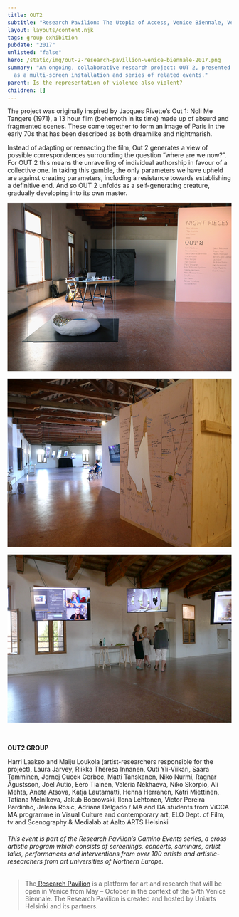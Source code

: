 ```yaml
---
title: OUT2
subtitle: "Research Pavilion: The Utopia of Access, Venice Biennale, Venice"
layout: layouts/content.njk
tags: group exhibition
pubdate: "2017"
unlisted: "false"
hero: /static/img/out-2-research-pavillion-venice-biennale-2017.png
summary: "An ongoing, collaborative research project: OUT 2, presented in Venice
  as a multi-screen installation and series of related events."
parent: Is the representation of violence also violent?
children: []
---
```

The project was originally inspired by Jacques Rivette’s Out 1: Noli Me Tangere (1971), a 13 hour film (behemoth in its time) made up of absurd and fragmented scenes. These come together to form an image of Paris in the early 70s that has been described as both dreamlike and nightmarish.

Instead of adapting or reenacting the film, Out 2 generates a view of possible correspondences surrounding the question “where are we now?”. For OUT 2 this means the unravelling of individual authorship in favour of a collective one. In taking this gamble, the only parameters we have upheld are against creating parameters, including a resistance towards establishing a definitive end. And so OUT 2 unfolds as a self-generating creature, gradually developing into its own master. 

![](/static/img/installation-image-out2-venice-2017-01.jpg)

![](/static/img/installation-image-out2-venice-2017-02.jpg)

![](/static/img/installation-image-out2-venice-2017-03.jpg)

<br/>

**OUT2 GROUP**

Harri Laakso and Maiju Loukola (artist-researchers responsible for the project), Laura Jarvey, Riikka Theresa Innanen, Outi Yli-Viikari, Saara Tamminen, Jernej Cucek Gerbec, Matti Tanskanen, Niko Nurmi, Ragnar Águstsson, Joel Autio, Eero Tiainen, Valeria Nekhaeva, Niko Skorpio, Ali Mehta, Aneta Atsova, Katja Lautamatti, Henna Herranen, Katri Miettinen, Tatiana Melnikova, Jakub Bobrowski, Ilona Lehtonen, Victor Pereira Pardinho, Jelena Rosic, Adriana Delgado / MA and DA students from ViCCA MA programme in Visual Culture and contemporary art, ELO Dept. of Film, tv and Scenography & Medialab at Aalto ARTS Helsinki



###### This event is part of the Research Pavilion’s Camino Events series, a cross-artistic program which consists of screenings, concerts, seminars, artist talks, performances and interventions from over 100 artists and artistic-researchers from art universities of Northern Europe.

> The[ Research Pavilion]([http://​www.researchpavilion.fi/​home](http://www.researchpavilion.fi/home)) is a platform for art and research that will be open in Venice from May – October in the context of the 57th Venice Biennale. The Research Pavilion is created and hosted by Uniarts Helsinki and its partners.

[](http://www.researchpavilion.fi/home)